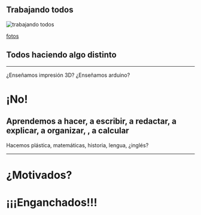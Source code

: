 
##  Trabajando todos
![trabajando todos](https://www.flickr.com/photos/fantasticoguevejar/15872816374/in/album-72157650743695171/)

[fotos](https://www.flickr.com/photos/fantasticoguevejar/sets/72157650743695171/)

## Todos haciendo algo distinto

* * *

¿Enseñamos impresión 3D? ¿Enseñamos arduino?

# ¡No!

## Aprendemos a hacer, a escribir, a redactar, a explicar, a organizar, , a calcular
Hacemos plástica, matemáticas, historia, lengua, ¿inglés?


* * *

# ¿Motivados?

# ¡¡¡Enganchados!!!